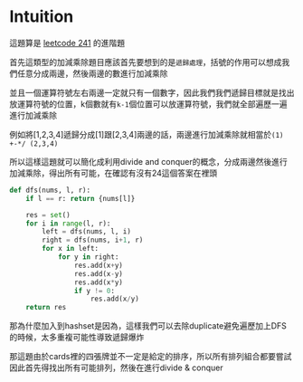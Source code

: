 # Intuition

這題算是 [leetcode 241](https://leetcode.com/problems/different-ways-to-add-parentheses/) 的進階題

首先這類型的加減乘除題目應該首先要想到的是`遞歸處理`，括號的作用可以想成我們任意分成兩邊，然後兩邊的數進行加減乘除

並且一個運算符號左右兩邊一定就只有一個數字，因此我們我們遞歸目標就是找出放運算符號的位置，k個數就有`k-1`個位置可以放運算符號，我們就全部遍歷一遍進行加減乘除

例如將[1,2,3,4]遞歸分成[1]跟[2,3,4]兩邊的話，兩邊進行加減乘除就相當於`(1) +-*/ (2,3,4)`

所以這樣這題就可以簡化成利用divide and conquer的概念，分成兩邊然後進行加減乘除，得出所有可能，在確認有沒有24這個答案在裡頭

```py
def dfs(nums, l, r):
    if l == r: return {nums[l]}

    res = set()
    for i in range(l, r):
        left = dfs(nums, l, i)
        right = dfs(nums, i+1, r)
        for x in left:
            for y in right:
                res.add(x+y)
                res.add(x-y)
                res.add(x*y)
                if y != 0:
                    res.add(x/y)
    return res
```

那為什麼加入到hashset是因為，這樣我們可以去除duplicate避免遍歷加上DFS的時候，太多重複可能性導致遞歸爆炸

那這題由於cards裡的四張牌並不一定是給定的排序，所以所有排列組合都要嘗試
因此首先得找出所有可能排列，然後在進行divide & conquer
